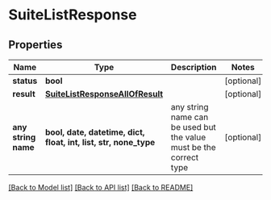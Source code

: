 # SuiteListResponse


## Properties
Name | Type | Description | Notes
------------ | ------------- | ------------- | -------------
**status** | **bool** |  | [optional] 
**result** | [**SuiteListResponseAllOfResult**](SuiteListResponseAllOfResult.md) |  | [optional] 
**any string name** | **bool, date, datetime, dict, float, int, list, str, none_type** | any string name can be used but the value must be the correct type | [optional]

[[Back to Model list]](../README.md#documentation-for-models) [[Back to API list]](../README.md#documentation-for-api-endpoints) [[Back to README]](../README.md)


